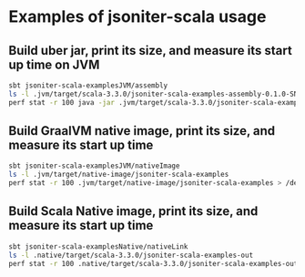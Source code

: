 # Examples of jsoniter-scala usage

## Build uber jar, print its size, and measure its start up time on JVM

```sh
sbt jsoniter-scala-examplesJVM/assembly
ls -l .jvm/target/scala-3.3.0/jsoniter-scala-examples-assembly-0.1.0-SNAPSHOT.jar
perf stat -r 100 java -jar .jvm/target/scala-3.3.0/jsoniter-scala-examples-assembly-0.1.0-SNAPSHOT.jar > /dev/null
```

## Build GraalVM native image, print its size, and measure its start up time

```sh
sbt jsoniter-scala-examplesJVM/nativeImage 
ls -l .jvm/target/native-image/jsoniter-scala-examples
perf stat -r 100 .jvm/target/native-image/jsoniter-scala-examples > /dev/null
```

## Build Scala Native image, print its size, and measure its start up time

```sh
sbt jsoniter-scala-examplesNative/nativeLink 
ls -l .native/target/scala-3.3.0/jsoniter-scala-examples-out
perf stat -r 100 .native/target/scala-3.3.0/jsoniter-scala-examples-out > /dev/null
```